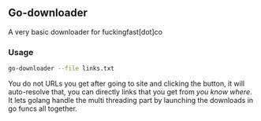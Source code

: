 ## Go-downloader
A very basic downloader for fuckingfast[dot]co

### Usage
```bash
go-downloader --file links.txt
```
You do not URLs you get after going to site and clicking the button, it will auto-resolve that, you can directly links that you get from _you know where_.
It lets golang handle the multi threading part by launching the downloads in go funcs all together.
